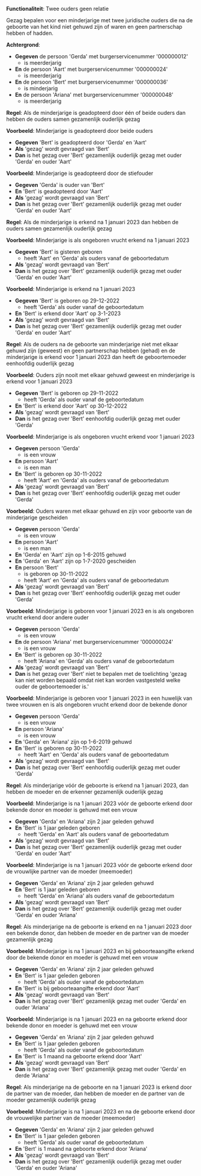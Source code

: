 **Functionaliteit**: Twee ouders geen relatie

Gezag bepalen voor een minderjarige met twee juridische ouders die na de geboorte van het kind niet gehuwd zijn of waren en geen partnerschap hebben of hadden.

**Achtergrond**:
- **Gegeven** de persoon 'Gerda' met burgerservicenummer '000000012'
  - is meerderjarig
- **En** de persoon 'Aart' met burgerservicenummer '000000024'
  - is meerderjarig
- **En** de persoon 'Bert' met burgerservicenummer '000000036'
  - is minderjarig
- **En** de persoon 'Ariana' met burgerservicenummer '000000048'
  - is meerderjarig

**Regel**: Als de minderjarige is geadopteerd door één of beide ouders dan hebben de ouders samen gezamenlijk ouderlijk gezag

**Voorbeeld**: Minderjarige is geadopteerd door beide ouders

- **Gegeven** 'Bert' is geadopteerd door 'Gerda' en 'Aart'
- **Als** 'gezag' wordt gevraagd van 'Bert'
- **Dan** is het gezag over 'Bert' gezamenlijk ouderlijk gezag met ouder 'Gerda' en ouder 'Aart'

**Voorbeeld**: Minderjarige is geadopteerd door de stiefouder

- **Gegeven** 'Gerda' is ouder van 'Bert'
- **En** 'Bert' is geadopteerd door 'Aart'
- **Als** 'gezag' wordt gevraagd van 'Bert'
- **Dan** is het gezag over 'Bert' gezamenlijk ouderlijk gezag met ouder 'Gerda' en ouder 'Aart'

**Regel**: Als de minderjarige is erkend na 1 januari 2023 dan hebben de ouders samen gezamenlijk ouderlijk gezag

**Voorbeeld**: Minderjarige is als ongeboren vrucht erkend na 1 januari 2023

- **Gegeven** 'Bert' is gisteren geboren
  - heeft 'Aart' en 'Gerda' als ouders vanaf de geboortedatum
- **Als** 'gezag' wordt gevraagd van 'Bert'
- **Dan** is het gezag over 'Bert' gezamenlijk ouderlijk gezag met ouder 'Gerda' en ouder 'Aart'

**Voorbeeld**: Minderjarige is erkend na 1 januari 2023

- **Gegeven** 'Bert' is geboren op 29-12-2022
  - heeft 'Gerda' als ouder vanaf de geboortedatum
- **En** 'Bert' is erkend door 'Aart' op 3-1-2023
- **Als** 'gezag' wordt gevraagd van 'Bert'
- **Dan** is het gezag over 'Bert' gezamenlijk ouderlijk gezag met ouder 'Gerda' en ouder 'Aart'

**Regel**: Als de ouders na de geboorte van minderjarige niet met elkaar gehuwd zijn (geweest) en geen partnerschap hebben (gehad) en de minderjarige is erkend voor 1 januari 2023 dan heeft de geboortemoeder eenhoofdig ouderlijk gezag

**Voorbeeld**: Ouders zijn nooit met elkaar gehuwd geweest en minderjarige is erkend voor 1 januari 2023

- **Gegeven** 'Bert' is geboren op 29-11-2022
  - heeft 'Gerda' als ouder vanaf de geboortedatum
- **En** 'Bert' is erkend door 'Aart' op 30-12-2022
- **Als** 'gezag' wordt gevraagd van 'Bert'
- **Dan** is het gezag over 'Bert' eenhoofdig ouderlijk gezag met ouder 'Gerda'

**Voorbeeld**: Minderjarige is als ongeboren vrucht erkend voor 1 januari 2023

- **Gegeven** persoon 'Gerda'
  - is een vrouw
- **En** persoon 'Aart'
  - is een man
- **En** 'Bert' is geboren op 30-11-2022
  - heeft 'Aart' en 'Gerda' als ouders vanaf de geboortedatum
- **Als** 'gezag' wordt gevraagd van 'Bert'
- **Dan** is het gezag over 'Bert' eenhoofdig ouderlijk gezag met ouder 'Gerda'

**Voorbeeld**: Ouders waren met elkaar gehuwd en zijn voor geboorte van de minderjarige gescheiden

- **Gegeven** persoon 'Gerda'
  - is een vrouw
- **En** persoon 'Aart'
  - is een man
- **En** 'Gerda' en 'Aart' zijn op 1-6-2015 gehuwd
- **En** 'Gerda' en 'Aart' zijn op 1-7-2020 gescheiden
- **En** persoon 'Bert'
  - is geboren op 30-11-2022
  - heeft 'Aart' en 'Gerda' als ouders vanaf de geboortedatum
- **Als** 'gezag' wordt gevraagd van 'Bert'
- **Dan** is het gezag over 'Bert' eenhoofdig ouderlijk gezag met ouder 'Gerda'

**Voorbeeld**: Minderjarige is geboren voor 1 januari 2023 en is als ongeboren vrucht erkend door andere ouder

- **Gegeven** persoon 'Gerda'
  - is een vrouw
- **En** de persoon 'Ariana' met burgerservicenummer '000000024'
  - is een vrouw
- **En** 'Bert' is geboren op 30-11-2022
  - heeft 'Ariana' en 'Gerda' als ouders vanaf de geboortedatum
- **Als** 'gezag' wordt gevraagd van 'Bert'
- **Dan** is het gezag over 'Bert' niet te bepalen met de toelichting 'gezag kan niet worden bepaald omdat niet kan worden vastgesteld welke ouder de geboortemoeder is.'

**Voorbeeld**: Minderjarige is geboren voor 1 januari 2023 in een huwelijk van twee vrouwen en is als ongeboren vrucht erkend door de bekende donor

- **Gegeven** persoon 'Gerda'
  - is een vrouw
- **En** persoon 'Ariana'
  - is een vrouw
- **En** 'Gerda' en 'Ariana' zijn op 1-6-2019 gehuwd
- **En** 'Bert' is geboren op 30-11-2022
  - heeft 'Aart' en 'Gerda' als ouders vanaf de geboortedatum
- **Als** 'gezag' wordt gevraagd van 'Bert'
- **Dan** is het gezag over 'Bert' eenhoofdig ouderlijk gezag met ouder 'Gerda'

**Regel**: Als minderjarige vóór de geboorte is erkend na 1 januari 2023, dan hebben de moeder en de erkenner gezamenlijk ouderlijk gezag

**Voorbeeld**: Minderjarige is na 1 januari 2023 vóór de geboorte erkend door bekende donor en moeder is gehuwd met een vrouw

- **Gegeven** 'Gerda' en 'Ariana' zijn 2 jaar geleden gehuwd
- **En** 'Bert' is 1 jaar geleden geboren
  - heeft 'Gerda' en 'Aart' als ouders vanaf de geboortedatum
- **Als** 'gezag' wordt gevraagd van 'Bert'
- **Dan** is het gezag over 'Bert' gezamenlijk ouderlijk gezag met ouder 'Gerda' en ouder 'Aart'

**Voorbeeld**: Minderjarige is na 1 januari 2023 vóór de geboorte erkend door de vrouwlijke partner van de moeder (meemoeder)

- **Gegeven** 'Gerda' en 'Ariana' zijn 2 jaar geleden gehuwd
- **En** 'Bert' is 1 jaar geleden geboren
  - heeft 'Gerda' en 'Ariana' als ouders vanaf de geboortedatum
- **Als** 'gezag' wordt gevraagd van 'Bert'
- **Dan** is het gezag over 'Bert' gezamenlijk ouderlijk gezag met ouder 'Gerda' en ouder 'Ariana'

**Regel**: Als minderjarige na de geboorte is erkend en na 1 januari 2023 door een bekende donor, dan hebben de moeder en de partner van de moeder gezamenlijk gezag

**Voorbeeld**: Minderjarige is na 1 januari 2023 en bij geboorteaangifte erkend door de bekende donor en moeder is gehuwd met een vrouw

- **Gegeven** 'Gerda' en 'Ariana' zijn 2 jaar geleden gehuwd
- **En** 'Bert' is 1 jaar geleden geboren
  - heeft 'Gerda' als ouder vanaf de geboortedatum
- **En** 'Bert' is bij geboorteaangifte erkend door 'Aart'
- **Als** 'gezag' wordt gevraagd van 'Bert'
- **Dan** is het gezag over 'Bert' gezamenlijk gezag met ouder 'Gerda' en ouder 'Ariana'

**Voorbeeld**: Minderjarige is na 1 januari 2023 en na geboorte erkend door bekende donor en moeder is gehuwd met een vrouw

- **Gegeven** 'Gerda' en 'Ariana' zijn 2 jaar geleden gehuwd
- **En** 'Bert' is 1 jaar geleden geboren
  - heeft 'Gerda' als ouder vanaf de geboortedatum
- **En** 'Bert' is 1 maand na geboorte erkend door 'Aart'
- **Als** 'gezag' wordt gevraagd van 'Bert'
- **Dan** is het gezag over 'Bert' gezamenlijk gezag met ouder 'Gerda' en derde 'Ariana'

**Regel**: Als minderjarige na de geboorte en na 1 januari 2023 is erkend door de partner van de moeder, dan hebben de moeder en de partner van de moeder gezamenlijk ouderlijk gezag

**Voorbeeld**: Minderjarige is na 1 januari 2023 en na de geboorte erkend door de vrouwelijke partner van de moeder (meemoeder)

- **Gegeven** 'Gerda' en 'Ariana' zijn 2 jaar geleden gehuwd
- **En** 'Bert' is 1 jaar geleden geboren
  - heeft 'Gerda' als ouder vanaf de geboortedatum
- **En** 'Bert' is 1 maand na geboorte erkend door 'Ariana'
- **Als** 'gezag' wordt gevraagd van 'Bert'
- **Dan** is het gezag over 'Bert' gezamenlijk ouderlijk gezag met ouder 'Gerda' en ouder 'Ariana'

